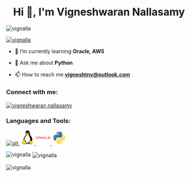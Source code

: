 <h1 align="center">Hi 👋, I'm Vigneshwaran Nallasamy</h1>
<p align="left"> <img src="https://komarev.com/ghpvc/?username=vignalla&label=Profile%20views&color=0e75b6&style=flat" alt="vignalla" /> </p>

<p align="left"> <a href="https://github.com/ryo-ma/github-profile-trophy"><img src="https://github-profile-trophy.vercel.app/?username=vignalla" alt="vignalla" /></a> </p>

- 🌱 I’m currently learning **Oracle, AWS**

- 💬 Ask me about **Python**

- 📫 How to reach me **vigneshtnv@outlook.com**

<h3 align="left">Connect with me:</h3>
<p align="left">
<a href="https://stackoverflow.com/users/vigneshwaran nallasamy" target="blank"><img align="center" src="https://raw.githubusercontent.com/rahuldkjain/github-profile-readme-generator/master/src/images/icons/Social/stack-overflow.svg" alt="vigneshwaran nallasamy" height="30" width="40" /></a>
</p>

<h3 align="left">Languages and Tools:</h3>
<p align="left"> <a href="https://git-scm.com/" target="_blank" rel="noreferrer"> <img src="https://www.vectorlogo.zone/logos/git-scm/git-scm-icon.svg" alt="git" width="40" height="40"/> </a> <a href="https://www.linux.org/" target="_blank" rel="noreferrer"> <img src="https://raw.githubusercontent.com/devicons/devicon/master/icons/linux/linux-original.svg" alt="linux" width="40" height="40"/> </a> <a href="https://www.oracle.com/" target="_blank" rel="noreferrer"> <img src="https://raw.githubusercontent.com/devicons/devicon/master/icons/oracle/oracle-original.svg" alt="oracle" width="40" height="40"/> </a> <a href="https://www.python.org" target="_blank" rel="noreferrer"> <img src="https://raw.githubusercontent.com/devicons/devicon/master/icons/python/python-original.svg" alt="python" width="40" height="40"/> </a> </p>

<p><img align="left" src="https://github-readme-stats.vercel.app/api/top-langs?username=vignalla&show_icons=true&locale=en&layout=compact" alt="vignalla" /></p>

<p>&nbsp;<img align="center" src="https://github-readme-stats.vercel.app/api?username=vignalla&show_icons=true&locale=en" alt="vignalla" /></p>

<p><img align="center" src="https://github-readme-streak-stats.herokuapp.com/?user=vignalla&" alt="vignalla" /></p>

